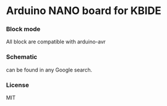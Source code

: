 # Arduino NANO board for KBIDE

### Block mode

All block are compatible with arduino-avr

### Schematic 

can be found in any Google search.

### License
MIT
